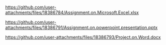 https://github.com/user-attachments/files/18386784/Assignment.on.Microsoft.Excel.xlsx

https://github.com/user-attachments/files/18386791/Assignment.on.powerpoint.presentation.pptx

https://github.com/user-attachments/files/18386793/Project.on.Word.docx

